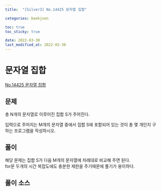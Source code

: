 ```yaml
---
title:  "[Silver3] No.14425 문자열 집합"

categories: baekjoon

toc: true
toc_sticky: true

date: 2022-03-30
last_modified_at: 2022-03-30
---
```


# 문자열 집합

[No.14425 문자열 집합](https://www.acmicpc.net/problem/14425)

## 문제

총 N개의 문자열로 이루어진 집합 S가 주어진다.

입력으로 주어지는 M개의 문자열 중에서 집합 S에 포함되어 있는 것이 총 몇 개인지 구하는 프로그램을 작성하시오.

## 풀이

해당 문제는 집합 S가 다음 M개의 문자열에 차례대로 비교해 주면 된다.  
for문 두개의 시간 복잡도에도 충분한 제한을 주기때문에 풀기가 용이하다.

## 풀이 소스

<script src="https://gist.github.com/dh37789/6fe65e1f03d90540430e8104bf57c803.js"></script>